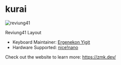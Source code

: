 # kurai

![reviung41](https://user-images.githubusercontent.com/7110136/137603516-fa7cefa3-435c-410f-a7a5-8e111ea877d9.jpg)

Reviung41 Layout

* Keyboard Maintainer: [Ergenekon Yigit](https://github.com/ergenekonyigit)
* Hardware Supported: [nice!nano](https://nicekeyboards.com/nice-nano)

Check out the website to learn more: https://zmk.dev/
